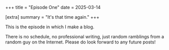 +++
title = "Episode One"
date = 2025-03-14

[extra]
summary = "It's that time again."
+++

This is the episode in which I make a blog.

There is no schedule, no professional writing, just random ramblings from
a random guy on the Internet.  Please do look forward to any future posts!
